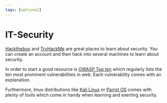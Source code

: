 ```yaml
---
tags: [optional]
---
```


# IT-Security

[Hackthebox](https://www.hackthebox.eu/) and [TryHackMe](https://tryhackme.com/) are great places to learn about
security. You can create an account and then hack into several machines to learn about security.

In order to start a good resource is [OWASP Top ten](https://owasp.org/www-project-top-ten/) which regularly lists the ten most prominent vulnerabilities in web.
Each vulnerability comes with an explanation.

Furthermore, linux distributions like [Kali Linux](https://www.kali.org/) or [Parrot OS](https://www.parrotsec.org/) comes with plenty of tools which come in handy when learning and exerting security.
